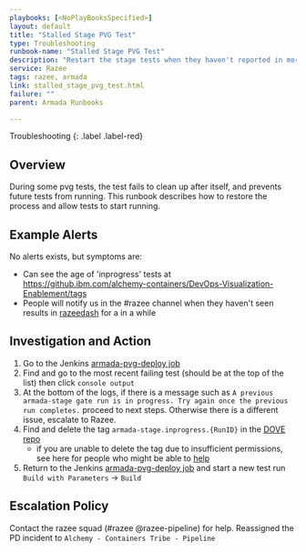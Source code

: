 ```yaml
---
playbooks: [<NoPlayBooksSpecified>]
layout: default
title: "Stalled Stage PVG Test"
type: Troubleshooting
runbook-name: "Stalled Stage PVG Test"
description: "Restart the stage tests when they haven't reported in more then 5 hours"
service: Razee
tags: razee, armada
link: stalled_stage_pvg_test.html
failure: ""
parent: Armada Runbooks

---
```


Troubleshooting
{: .label .label-red}

## Overview

During some pvg tests, the test fails to clean up after itself, and prevents future tests from running. 
This runbook describes how to restore the process and allow tests to start running.

## Example Alerts

No alerts exists, but symptoms are:
 - Can see the age of 'inprogress' tests at https://github.ibm.com/alchemy-containers/DevOps-Visualization-Enablement/tags
 - People will notify us in the #razee channel when they haven't seen results in [razeedash](https://razeedash.oneibmcloud.com/v2/alchemy-containers/clusters/33a3ff83-c224-525b-854a-96842066745d/testResults) for a in a while

## Investigation and Action

1. Go to the Jenkins [armada-pvg-deploy job](https://alchemy-containers-jenkins.swg-devops.com/job/Containers-Runtime/view/armada-gate/job/armada-pvg-deploy/)
1. Find and go to the most recent failing test (should be at the top of the list) then click `console output`
1. At the bottom of the logs, if there is a message such as `A previous armada-stage gate run is in progress. Try again once the previous run completes.` proceed to next steps. Otherwise there is a different issue, escalate to Razee.
1. Find and delete the tag `armada-stage.inprogress.{RunID}` in the [DOVE repo](https://github.ibm.com/alchemy-containers/DevOps-Visualization-Enablement/tags)
    - if you are unable to delete the tag due to insufficient permissions, see here for people who might be able to [help](https://github.ibm.com/alchemy-containers/DevOps-Visualization-Enablement/graphs/contributors) 
1. Return to the Jenkins [armada-pvg-deploy job](https://alchemy-containers-jenkins.swg-devops.com/job/Containers-Runtime/view/armada-gate/job/armada-pvg-deploy/) and start a new test run `Build with Parameters` -> `Build`

## Escalation Policy

Contact the razee squad (#razee @razee-pipeline) for help.
Reassigned the PD incident to `Alchemy - Containers Tribe - Pipeline`
